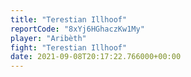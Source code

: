 ```yaml
---
title: "Terestian Illhoof"
reportCode: "8xYj6HGhaczKw1My"
player: "Aribèth"
fight: "Terestian Illhoof"
date: 2021-09-08T20:17:22.766000+00:00
---
```

